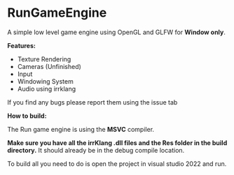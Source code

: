 # RunGameEngine

A simple low level game engine using OpenGL and GLFW for **Window only**.

**Features:**

- Texture Rendering
- Cameras (Unfinished) 
- Input
- Windowing System
- Audio using irrklang

If you find any bugs please report them using the issue tab

**How to build:**

The Run game engine is using the **MSVC** compiler.

**Make sure you have all the irrKlang .dll files and the Res folder in the build directory.** It should already be in the debug compile location.

To build all you need to do is open the project in visual studio 2022 and run.
